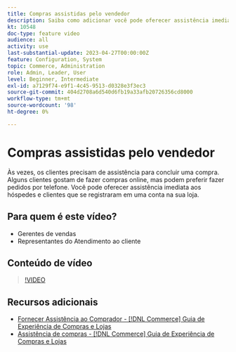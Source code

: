 ```yaml
---
title: Compras assistidas pelo vendedor
description: Saiba como adicionar você pode oferecer assistência imediata a convidados e clientes que se registraram em uma conta na sua loja.
kt: 10548
doc-type: feature video
audience: all
activity: use
last-substantial-update: 2023-04-27T00:00:00Z
feature: Configuration, System
topic: Commerce, Administration
role: Admin, Leader, User
level: Beginner, Intermediate
exl-id: a7129f74-e9f1-4c45-9513-d0328e3f3ec3
source-git-commit: 404d2708a6d540d6fb19a33afb20726356cd8000
workflow-type: tm+mt
source-wordcount: '98'
ht-degree: 0%

---
```


# Compras assistidas pelo vendedor

Às vezes, os clientes precisam de assistência para concluir uma compra. Alguns clientes gostam de fazer compras online, mas podem preferir fazer pedidos por telefone. Você pode oferecer assistência imediata aos hóspedes e clientes que se registraram em uma conta na sua loja.

## Para quem é este vídeo?

- Gerentes de vendas
- Representantes do Atendimento ao cliente

## Conteúdo de vídeo

>[!VIDEO](https://video.tv.adobe.com/v/343662?quality=12&learn=on)

## Recursos adicionais

- [Fornecer Assistência ao Comprador - [!DNL Commerce] Guia de Experiência de Compras e Lojas](https://experienceleague.adobe.com/docs/commerce-admin/customers/customer-accounts/manage/login-as-customer.html)
- [Assistência de compras - [!DNL Commerce] Guia de Experiência de Compras e Lojas](https://experienceleague.adobe.com/docs/commerce-admin/stores-sales/introduction.html#shopping-assistance)
